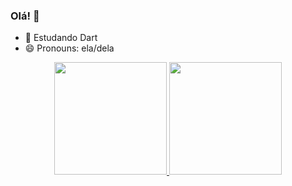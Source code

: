 ### Olá! 👋
- 🌱 Estudando Dart
- 😄 Pronouns: ela/dela

<div align="center">
  <a href="https://github.com/marcelleflavya">
  <img height="180em" src="https://github-readme-stats.vercel.app/api?username=marcelleflavya&show_icons=false&theme=dracula&include_all_commits=true&count_private=true"/>
  <img height="180em" src="https://github-readme-stats.vercel.app/api/top-langs/?username=marcelleflavya&layout=compact&langs_count=7&theme=dracula"/>
</div>
